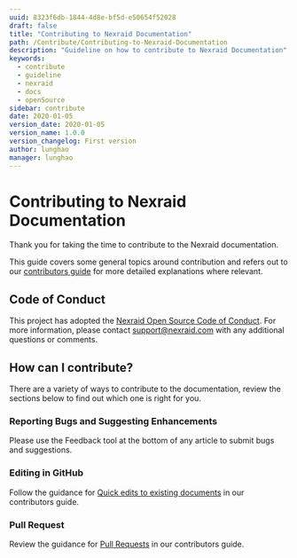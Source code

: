 ```yaml
---
uuid: 8323f6db-1844-4d8e-bf5d-e50654f52028
draft: false
title: "Contributing to Nexraid Documentation"
path: /Contribute/Contributing-to-Nexraid-Documentation
description: "Guideline on how to contribute to Nexraid Documentation"
keywords: 
  - contribute
  - guideline
  - nexraid
  - docs
  - openSource
sidebar: contribute
date: 2020-01-05
version_date: 2020-01-05
version_name: 1.0.0
version_changelog: First version
author: lunghao
manager: lunghao
---
```


# Contributing to Nexraid Documentation

Thank you for taking the time to contribute to the Nexraid documentation.

This guide covers some general topics around contribution and refers out to our [contributors guide](https://docs.nexraid.com/contribute/Contributor-Guide) for more detailed explanations where relevant.


## Code of Conduct

This project has adopted the [Nexraid Open Source Code of Conduct](https://docs.nexraid.com/codeofconduct/). For more information, please contact [support@nexraid.com](mailto:support@nexraid.com) with any additional questions or comments.


## How can I contribute?

There are a variety of ways to contribute to the documentation, review the sections below to find out which one is right for you.


### Reporting Bugs and Suggesting Enhancements

Please use the Feedback tool at the bottom of any article to submit bugs and suggestions.


### Editing in GitHub

Follow the guidance for [Quick edits to existing documents](https://docs.nexraid.com/contribute/Contributor-Guide#quick-edits-to-existing-documents) in our contributors guide.


### Pull Request

Review the guidance for [Pull Requests](https://docs.nexraid.com/contribute/Contributor-Guide/how-to-write-workflows-major#pull-request-processing) in our contributors guide.
